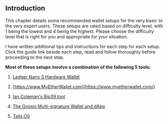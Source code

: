## Introduction

This chapter details some recommended wallet setups for the very basic to the very expert users. These setups are rated based on difficulty level, with 1 being the lowest and 4 being the highest.  Please choose the difficulty level that is right for you and appropriate for your situation.

I have written additional tips and instructions for each step for each setup. Click the guide link beside each step, read and follow thoroughly before proceeding to the next step.

**Most of these setups involve a combination of the following 5 tools:**

1. [Ledger Nano S Hardware Wallet](https://www.ledgerwallet.com/products/ledger-nano-s)

2. [https://www.MyEtherWallet.com](https://www.myetherwallet.com/)

3. [Ian Coleman's Bip39 tool](https://iancoleman.github.io/bip39/)

4. [The Gnosis Multi-signature Wallet and dApp](https://wallet.gnosis.pm/)

5. [Tails OS](https://tails.boum.org/)